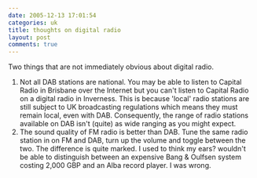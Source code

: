 ```yaml
---
date: 2005-12-13 17:01:54
categories: uk
title: thoughts on digital radio
layout: post
comments: true
---
```

Two things that are not immediately obvious about digital radio.

1.  Not all DAB stations are national. You may be able to listen to
    Capital Radio in Brisbane over the Internet but you can't listen to
    Capital Radio on a digital radio in Inverness. This is because
    'local' radio stations are still subject to UK broadcasting
    regulations which means they must remain local, even with DAB.
    Consequently, the range of radio stations available on DAB isn't
    (quite) as wide ranging as you might expect.
2.  The sound quality of FM radio is better than DAB. Tune the same
    radio station in on FM and DAB, turn up the volume and toggle
    between the two. The difference is quite marked. I used to think my
    ears? wouldn't be able to distinguish between an expensive Bang &
    Oulfsen system costing 2,000 GBP and an Alba record player. I was
    wrong.

